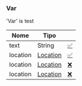 ### Var

'Var' is test

| Nome     | Tipo                  |                 |
| -------- | --------------------- | --------------- |
| text     | String                | [✅](#var#)     |
| location | [Location](#location) | [✅](#var#)     |
| location | [Location](#location) | [❌](#item-2#)  |
| location | [Location](#location) | [❌](#item-10#) |
